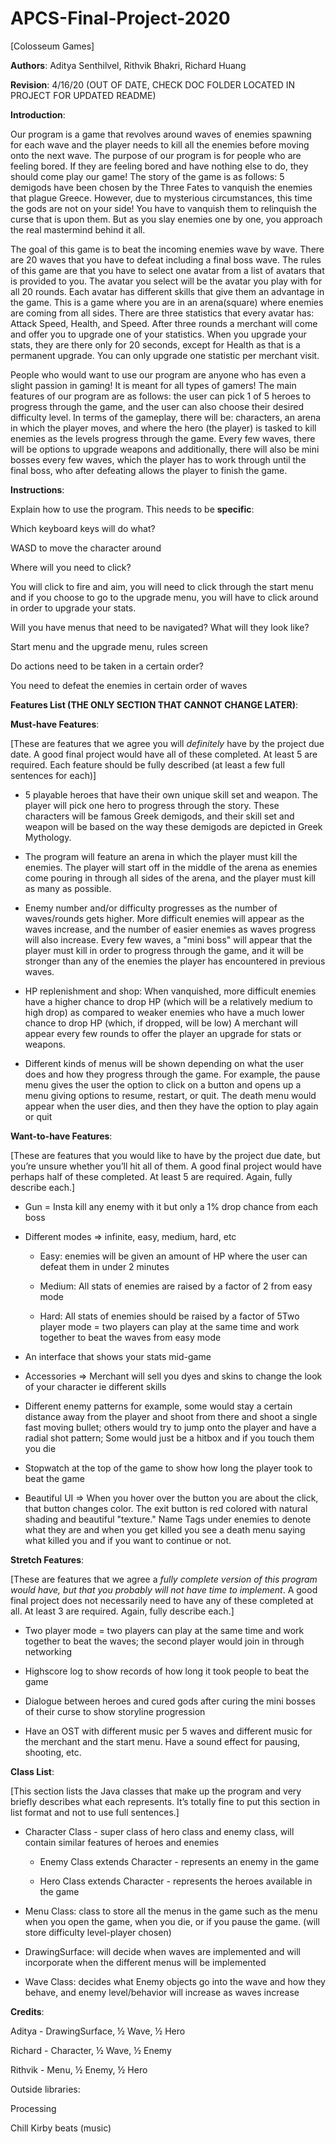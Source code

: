 # APCS-Final-Project-2020
[Colosseum Games]  

**Authors**: Aditya Senthilvel, Rithvik Bhakri, Richard Huang

**Revision**: 4/16/20 (OUT OF DATE, CHECK DOC FOLDER LOCATED IN PROJECT FOR UPDATED README)

**Introduction**: 

Our program is a game that revolves around waves of enemies spawning for each wave and the player needs to kill all the enemies before moving onto the next wave. The purpose of our program is for people who are feeling bored. If they are feeling bored and have nothing else to do, they should come play our game! The story of the game is as follows: 5 demigods have been chosen by the Three Fates to vanquish the enemies that plague Greece. However, due to mysterious circumstances, this time the gods are not on your side! You have to vanquish them to relinquish the curse that is upon them. But as you slay enemies one by one, you approach the real mastermind behind it all.

The goal of this game is to beat the incoming enemies wave by wave. There are 20 waves that you have to defeat including a final boss wave. The rules of this game are that you have to select one avatar from a list of avatars that is provided to you. The avatar you select will be the avatar you play with for all 20 rounds. Each avatar has different skills that give them an advantage in the game. This is a game where you are in an arena(square) where enemies are coming from all sides. There are three statistics that every avatar has: Attack Speed, Health, and Speed. After three rounds a merchant will come and offer you to upgrade one of your statistics. When you upgrade your stats, they are there only for 20 seconds, except for Health as that is a permanent upgrade. You can only upgrade one statistic per merchant visit.

People who would want to use our program are anyone who has even a slight passion in gaming! It is meant for all types of gamers! The main features of our program are as follows: the user can pick 1 of 5 heroes to progress through the game, and the user can also choose their desired difficulty level. In terms of the gameplay, there will be: characters, an arena in which the player moves, and where the hero (the player) is tasked to kill enemies as the levels progress through the game. Every few waves, there will be options to upgrade weapons and additionally, there will also be mini bosses every few waves, which the player has to work through until the final boss, who after defeating allows the player to finish the game. 

**Instructions**:

Explain how to use the program. This needs to be **specific**: 

Which keyboard keys will do what? 

WASD to move the character around

Where will you need to click? 

You will click to fire and aim, you will need to click through the start menu and if you choose to go to the upgrade menu, you will have to click around in order to upgrade your stats.

Will you have menus that need to be navigated? What will they look like? 

Start menu and the upgrade menu, rules screen 

Do actions need to be taken in a certain order?

You need to defeat the enemies in certain order of waves

**Features List (THE ONLY SECTION THAT CANNOT CHANGE LATER)**:

**Must-have Features**:

[These are features that we agree you will *definitely* have by the project due date. A good final project would have all of these completed. At least 5 are required. Each feature should be fully described (at least a few full sentences for each)]

*  5 playable heroes that have their own unique skill set and weapon. The player will pick one hero to progress through the story. These characters will be famous Greek demigods, and their skill set and weapon will be based on the way these demigods are depicted in Greek Mythology.

* The program will feature an arena in which the player must kill the enemies. The player will start off in the middle of the arena as enemies come pouring in through all sides of the arena, and the player must kill as many as possible.

*  Enemy number and/or difficulty progresses as the number of waves/rounds gets higher. More difficult enemies will appear as the waves increase, and the number of easier enemies as waves progress will also increase. Every few waves, a "mini boss" will appear that the player must kill in order to progress through the game, and it will be stronger than any of the enemies the player has encountered in previous waves.

* HP replenishment and shop: When vanquished, more difficult enemies have a higher chance to drop HP (which will be a relatively medium to high drop) as compared to weaker enemies who have a much lower chance to drop HP (which, if dropped, will be low) A merchant will appear every few rounds to offer the player an upgrade for stats or weapons. 

* Different kinds of menus will be shown depending on what the user does and how they progress through the game. For example, the pause menu gives the user the option to click on a button and opens up a menu giving options to resume, restart, or quit. The death menu would appear when the user dies, and then they have the option to play again or quit

**Want-to-have Features**:

[These are features that you would like to have by the project due date, but you’re unsure whether you’ll hit all of them. A good final project would have perhaps half of these completed. At least 5 are required. Again, fully describe each.]

*  Gun = Insta kill any enemy with it but only a 1% drop chance from each boss

*   Different modes => infinite, easy, medium, hard, etc

    * Easy: enemies will be given an amount of HP where the user can defeat them in under 2 minutes

    * Medium: All stats of enemies are raised by a factor of 2 from easy mode

    * Hard: All stats of enemies should be raised by a factor of 5Two player mode = two players can play at the same time and work together to beat the waves from easy mode

*  An interface that shows your stats mid-game 

* Accessories => Merchant will sell you dyes and skins to change the look of your character ie different skills

* Different enemy patterns for example, some would stay a certain distance away from the player and shoot from there and shoot a single fast moving bullet; others would try to jump onto the player and have a radial shot pattern; Some would just be a hitbox and if you touch them you die

* Stopwatch at the top of the game to show how long the player took to beat the game

* Beautiful UI => When you hover over the button you are about the click, that button changes color. The exit button is red colored with natural shading and beautiful "texture." Name Tags under enemies to denote what they are and when you get killed you see a death menu saying what killed you and if you want to continue or not. 

**Stretch Features**:

[These are features that we agree a *fully complete version of this program would have, but that you probably will not have time to implement*. A good final project does not necessarily need to have any of these completed at all. At least 3 are required. Again, fully describe each.]

* Two player mode = two players can play at the same time and work together to beat the waves; the second player would join in through networking

* Highscore log to show records of how long it took people to beat the game

* Dialogue between heroes and cured gods after curing the mini bosses of their curse to show storyline progression 

* Have an OST with different music per 5 waves and different music for the merchant and the start menu. Have a sound effect for pausing, shooting, etc.

**Class List**:

[This section lists the Java classes that make up the program and very briefly describes what each represents. It’s totally fine to put this section in list format and not to use full sentences.]

* Character Class - super class of hero class and enemy class, will contain similar features of heroes and enemies

    * Enemy Class extends Character - represents an enemy in the game 

    * Hero Class extends Character  - represents the heroes available in the game

* Menu Class: class to store all the menus in the game such as the menu when you open the game, when you die, or if you pause the game. (will store difficulty level-player chosen)

* DrawingSurface: will decide when waves are implemented and will incorporate when the different menus will be implemented

* Wave Class: decides what Enemy objects go into the wave and how they behave, and enemy level/behavior will increase as waves increase

**Credits**:

Aditya - DrawingSurface, ½ Wave, ½ Hero

Richard - Character, ½ Wave, ½ Enemy

Rithvik - Menu, ½ Enemy, ½ Hero

Outside libraries:

Processing

Chill Kirby beats (music)
